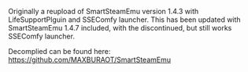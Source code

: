 Originally a reupload of SmartSteamEmu version 1.4.3 with LifeSupportPlguin and SSEComfy launcher. This has been updated with SmartSteamEmu 1.4.7 included, with the discontinued, but still works SSEComfy launcher.

Decomplied can be found here: https://github.com/MAXBURAOT/SmartSteamEmu
